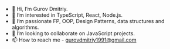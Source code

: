 - 👋 Hi, I’m Gurov Dmitriy.
- 👀 I’m interested in TypeScript, React, Node.js.
- 🌱 I’m passionate FP, OOP, Design Patterns, data structures and algorithms.
- 💞️ I’m looking to collaborate on JavaScript projects.
- 📫 How to reach me - gurovdmitriy1991@gmail.com

<!---
GurovDmitriy/GurovDmitriy is a ✨ special ✨ repository because its `README.md` (this file) appears on your GitHub profile.
You can click the Preview link to take a look at your changes.
--->
